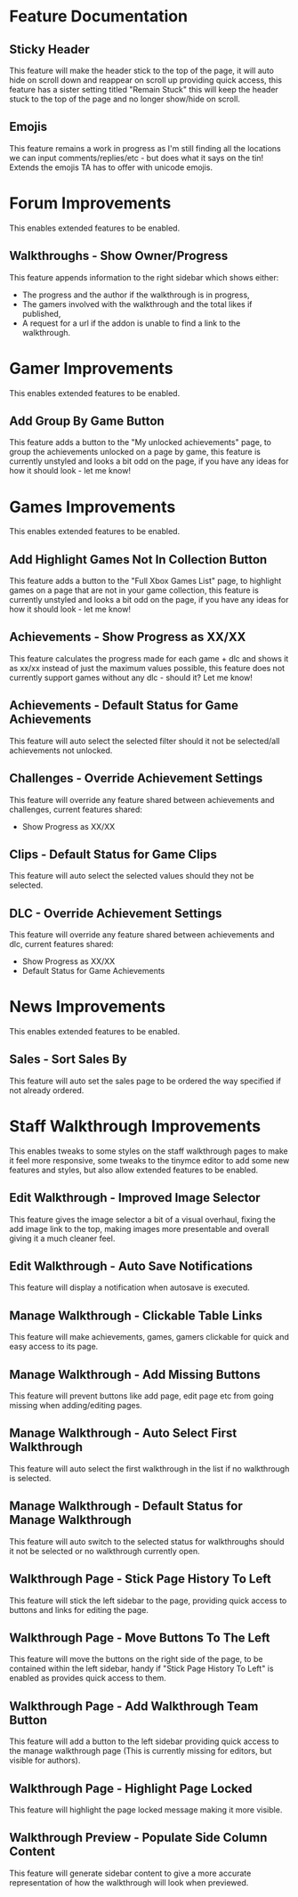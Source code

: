 # Feature Documentation

## Sticky Header

This feature will make the header stick to the top of the page, it will auto hide on scroll down and reappear on scroll up providing quick access, this feature has a sister setting titled "Remain Stuck" this will keep the header stuck to the top of the page and no longer show/hide on scroll.

## Emojis

This feature remains a work in progress as I'm still finding all the locations we can input comments/replies/etc - but does what it says on the tin! Extends the emojis TA has to offer with unicode emojis.

# Forum Improvements

This enables extended features to be enabled.

## Walkthroughs - Show Owner/Progress

This feature appends information to the right sidebar which shows either:
- The progress and the author if the walkthrough is in progress,
- The gamers involved with the walkthrough and the total likes if published,
- A request for a url if the addon is unable to find a link to the walkthrough.

# Gamer Improvements

This enables extended features to be enabled.

## Add Group By Game Button

This feature adds a button to the "My unlocked achievements" page, to group the achievements unlocked on a page by game, this feature is currently unstyled and looks a bit odd on the page, if you have any ideas for how it should look - let me know!

# Games Improvements

This enables extended features to be enabled.

## Add Highlight Games Not In Collection Button

This feature adds a button to the "Full Xbox Games List" page, to highlight games on a page that are not in your game collection, this feature is currently unstyled and looks a bit odd on the page, if you have any ideas for how it should look - let me know!

## Achievements - Show Progress as XX/XX

This feature calculates the progress made for each game + dlc and shows it as xx/xx instead of just the maximum values possible, this feature does not currently support games without any dlc - should it? Let me know!

## Achievements - Default Status for Game Achievements

This feature will auto select the selected filter should it not be selected/all achievements not unlocked.

## Challenges - Override Achievement Settings

This feature will override any feature shared between achievements and challenges, current features shared:
- Show Progress as XX/XX

## Clips - Default Status for Game Clips

This feature will auto select the selected values should they not be  selected.

## DLC - Override Achievement Settings

This feature will override any feature shared between achievements and dlc, current features shared:
- Show Progress as XX/XX
- Default Status for Game Achievements

# News Improvements

This enables extended features to be enabled.

## Sales - Sort Sales By

This feature will auto set the sales page to be ordered the way specified if not already ordered.

# Staff Walkthrough Improvements

This enables tweaks to some styles on the staff walkthrough pages to make it feel more responsive, some tweaks to the tinymce editor to add some new features and styles, but also allow extended features to be enabled.

## Edit Walkthrough - Improved Image Selector

This feature gives the image selector a bit of a visual overhaul, fixing the add image link to the top, making images more presentable and overall giving it a much cleaner feel.

## Edit Walkthrough - Auto Save Notifications

This feature will display a notification when autosave is executed.

## Manage Walkthrough - Clickable Table Links

This feature will make achievements, games, gamers clickable for quick and easy access to its page.

## Manage Walkthrough - Add Missing Buttons

This feature will prevent buttons like add page, edit page etc from going missing when adding/editing pages.

## Manage Walkthrough - Auto Select First Walkthrough

This feature will auto select the first walkthrough in the list if no walkthrough is selected.

## Manage Walkthrough - Default Status for Manage Walkthrough

This feature will auto switch to the selected status for walkthroughs should it not be selected or no walkthrough currently open.

## Walkthrough Page - Stick Page History To Left

This feature will stick the left sidebar to the page, providing quick access to buttons and links for editing the page.

## Walkthrough Page - Move Buttons To The Left

This feature will move the buttons on the right side of the page, to be contained within the left sidebar, handy if "Stick Page History To Left" is enabled as provides quick access to them.

## Walkthrough Page - Add Walkthrough Team Button

This feature will add a button to the left sidebar providing quick access to the manage walkthrough page (This is currently missing for editors, but visible for authors).

## Walkthrough Page - Highlight Page Locked

This feature will highlight the page locked message making it more visible.

## Walkthrough Preview - Populate Side Column Content

This feature will generate sidebar content to give a more accurate representation of how the walkthrough will look when previewed.